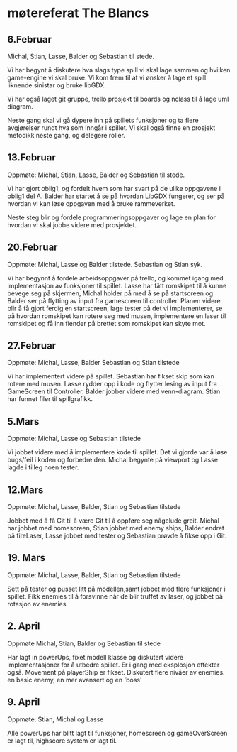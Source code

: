# møtereferat The Blancs

## 6.Februar

Michal, Stian, Lasse, Balder og Sebastian til stede.

Vi har begynt å diskutere hva slags type spill vi skal lage sammen og hvilken game-engine vi skal bruke.
Vi kom frem til at vi ønsker å lage et spill liknende sinistar og bruke libGDX.

Vi har også laget git gruppe, trello prosjekt til boards og nclass til å lage uml diagram.

Neste gang skal vi gå dypere inn på spillets funksjoner og ta flere avgjørelser rundt hva som inngår i spillet.
Vi skal også finne en prosjekt metodikk neste gang, og delegere roller.

## 13.Februar

Oppmøte: Michal, Stian, Lasse, Balder og Sebastian til stede.

Vi har gjort oblig1, og fordelt hvem som har svart på de ulike oppgavene i oblig1 del A. 
Balder har startet å se på hvordan LibGDX fungerer, og ser på hvordan vi kan løse oppgaven med å bruke rammeverket.

Neste steg blir og fordele programmeringsoppgaver og lage en plan for hvordan vi skal jobbe videre med prosjektet.

## 20.Februar 

Oppmøte: Michal, Lasse og Balder tilstede. Sebastian og Stian syk. 

Vi har begynnt å fordele arbeidsoppgaver på trello, og kommet igang med implementasjon av funksjoner til spillet. Lasse har fått romskipet til å kunne bevege seg på skjermen, Michal holder på med å se på startscreen og Balder ser på flytting av input fra gamescreen til controller. 
Planen videre blir å få gjort ferdig en startscreen, lage tester på det vi implementerer, se på hvordan romskipet kan rotere seg med musen, implementere en laser til romskipet og få inn fiender på brettet som romskipet kan skyte mot.  


## 27.Februar
Oppmøte: Michal, Lasse, Balder Sebastian og Stian tilstede

Vi har implementert videre på spillet. Sebastian har fikset skip som kan rotere med musen. Lasse rydder opp i kode og flytter lesing av input fra GameScreen til Controller. Balder jobber videre med venn-diagram. Stian har funnet filer til spillgrafikk. 

## 5.Mars
Oppmøte: Michal, Lasse og Sebastian tilstede 

Vi jobbet videre med å implementere kode til spillet. Det vi gjorde var å løse bugs/feil i koden og forbedre den. Michal begynte på viewport og Lasse lagde i tilleg noen tester. 

## 12.Mars
Oppmøte: Michal, Lasse, Balder, Stian og Sebastian tilstede

Jobbet med å få Git til å være Git til å oppføre seg någelude greit. Michal har jobbet med homescreen, Stian jobbet med enemy ships, Balder endret på fireLaser, Lasse jobbet med tester og Sebastian prøvde å fikse opp i Git.

## 19. Mars
Oppmøte: Michal, Lasse, Balder, Stian og Sebastian tilstede

Sett på tester og pusset litt på modellen,samt jobbet med flere funksjoner i spillet. Fikk enemies til å forsvinne når de blir truffet av laser, og jobbet på rotasjon av enemies.

## 2. April
Oppmøte Michal, Stian, Balder og Sebastian til stede 

Har lagt in powerUps, fixet modell klasse og diskutert videre implementasjoner for å utbedre spillet. Er i gang med eksplosjon effekter også. Movement på playerShip er fikset. Diskutert flere nivåer av enemies. en basic enemy, en mer avansert og en 'boss'

## 9. April
Oppmøte: Stian, Michal og Lasse

Alle powerUps har blitt lagt til funksjoner, homescreen og gameOverScreen er lagt til, highscore system er lagt til. 
